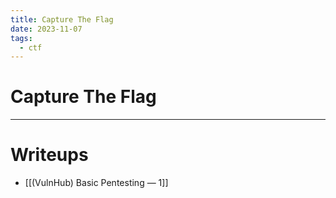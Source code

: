 ```yaml
---
title: Capture The Flag
date: 2023-11-07
tags:
  - ctf
---
```


# Capture The Flag

---

# Writeups

- [[(VulnHub) Basic Pentesting — 1]]